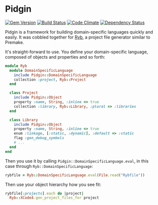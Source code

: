 # Pidgin

[![Gem Version](https://img.shields.io/gem/v/pidgin.svg)](https://rubygems.org/gems/pidgin)
[![Build Status](https://img.shields.io/travis/mtwilliams/pidgin/master.svg)](https://travis-ci.org/mtwilliams/pidgin)
[![Code Climate](https://img.shields.io/codeclimate/github/mtwilliams/pidgin.svg)](https://codeclimate.com/github/mtwilliams/pidgin)
[![Dependency Status](https://img.shields.io/gemnasium/mtwilliams/pidgin.svg)](https://gemnasium.com/mtwilliams/pidgin)

Pidgin is a framework for building domain-specific languages quickly and easily. It was cobbled together for [Ryb](https://github.com/mtwilliams/ryb), a project file generator similar to Premake.

It's straight-forward to use. You define your domain-specific language, composed of objects and properties and so forth:

```Ruby
module Ryb
  module DomainSpecificLanguage
    include Pidgin::DomainSpecificLanguage
    collection :project, Ryb::Project
  end

  class Project
    include Pidgin::Object
    property :name, String, :inline => true
    collection :library, Ryb::Library, :plural => :libraries
  end

  class Library
    include Pidgin::Object
    property :name, String, :inline => true
    enum :linkage, [:static, :dynamic], :default => :static
    flag :gen_debug_symbols
    # ...
  end
end
```

Then you use it by calling `Pidgin::DomainSpecificLanguage.eval`, in this case through `Ryb::DomainSpecificLanguage`:

```Ruby
rybfile = Ryb::DomainSpecificLanguage.eval(File.read("Rybfile"))
```

Then use your object hierarchy how you see fit:

```Ruby
rybfile[:projects].each do |project|
  Ryb::XCode4.gen_project_files_for project
```
